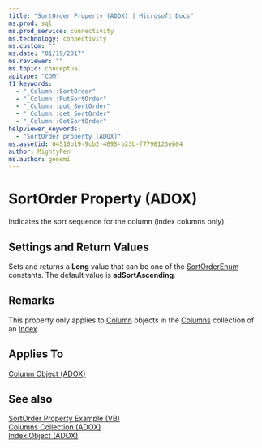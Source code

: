 ```yaml
---
title: "SortOrder Property (ADOX) | Microsoft Docs"
ms.prod: sql
ms.prod_service: connectivity
ms.technology: connectivity
ms.custom: ""
ms.date: "01/19/2017"
ms.reviewer: ""
ms.topic: conceptual
apitype: "COM"
f1_keywords: 
  - "_Column::SortOrder"
  - "_Column::PutSortOrder"
  - "_Column::put_SortOrder"
  - "_Column::get_SortOrder"
  - "_Column::GetSortOrder"
helpviewer_keywords: 
  - "SortOrder property [ADOX]"
ms.assetid: 04510b19-9cb2-4895-b23b-f7790123eb04
author: MightyPen
ms.author: genemi
---
```

# SortOrder Property (ADOX)
Indicates the sort sequence for the column (index columns only).  
  
## Settings and Return Values  
 Sets and returns a **Long** value that can be one of the [SortOrderEnum](../../../ado/reference/adox-api/sortorderenum.md) constants. The default value is **adSortAscending**.  
  
## Remarks  
 This property only applies to [Column](../../../ado/reference/adox-api/column-object-adox.md) objects in the [Columns](../../../ado/reference/adox-api/columns-collection-adox.md) collection of an [Index](../../../ado/reference/adox-api/index-object-adox.md).  
  
## Applies To  
 [Column Object (ADOX)](../../../ado/reference/adox-api/column-object-adox.md)  
  
## See also  
 [SortOrder Property Example (VB)](../../../ado/reference/adox-api/sortorder-property-example-vb.md)   
 [Columns Collection (ADOX)](../../../ado/reference/adox-api/columns-collection-adox.md)   
 [Index Object (ADOX)](../../../ado/reference/adox-api/index-object-adox.md)
